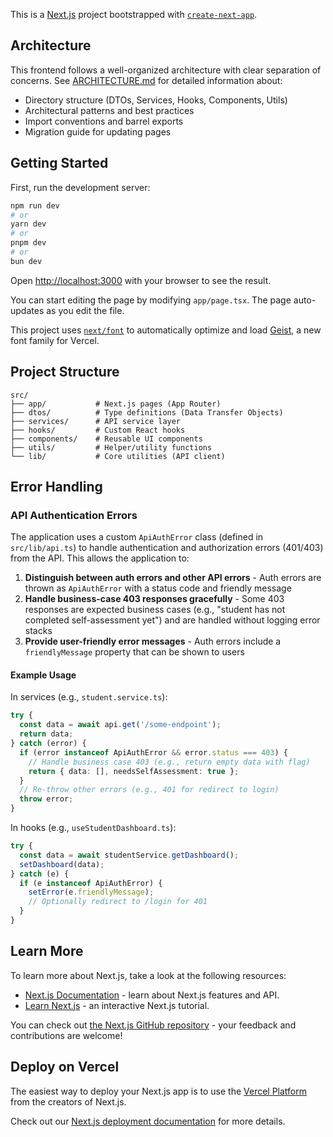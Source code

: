 This is a [Next.js](https://nextjs.org) project bootstrapped with [`create-next-app`](https://nextjs.org/docs/app/api-reference/cli/create-next-app).

## Architecture

This frontend follows a well-organized architecture with clear separation of concerns. See [ARCHITECTURE.md](./ARCHITECTURE.md) for detailed information about:

- Directory structure (DTOs, Services, Hooks, Components, Utils)
- Architectural patterns and best practices
- Import conventions and barrel exports
- Migration guide for updating pages

## Getting Started

First, run the development server:

```bash
npm run dev
# or
yarn dev
# or
pnpm dev
# or
bun dev
```

Open [http://localhost:3000](http://localhost:3000) with your browser to see the result.

You can start editing the page by modifying `app/page.tsx`. The page auto-updates as you edit the file.

This project uses [`next/font`](https://nextjs.org/docs/app/building-your-application/optimizing/fonts) to automatically optimize and load [Geist](https://vercel.com/font), a new font family for Vercel.

## Project Structure

```
src/
├── app/           # Next.js pages (App Router)
├── dtos/          # Type definitions (Data Transfer Objects)
├── services/      # API service layer
├── hooks/         # Custom React hooks
├── components/    # Reusable UI components
├── utils/         # Helper/utility functions
└── lib/           # Core utilities (API client)
```

## Error Handling

### API Authentication Errors

The application uses a custom `ApiAuthError` class (defined in `src/lib/api.ts`) to handle authentication and authorization errors (401/403) from the API. This allows the application to:

1. **Distinguish between auth errors and other API errors** - Auth errors are thrown as `ApiAuthError` with a status code and friendly message
2. **Handle business-case 403 responses gracefully** - Some 403 responses are expected business cases (e.g., "student has not completed self-assessment yet") and are handled without logging error stacks
3. **Provide user-friendly error messages** - Auth errors include a `friendlyMessage` property that can be shown to users

#### Example Usage

In services (e.g., `student.service.ts`):
```typescript
try {
  const data = await api.get('/some-endpoint');
  return data;
} catch (error) {
  if (error instanceof ApiAuthError && error.status === 403) {
    // Handle business case 403 (e.g., return empty data with flag)
    return { data: [], needsSelfAssessment: true };
  }
  // Re-throw other errors (e.g., 401 for redirect to login)
  throw error;
}
```

In hooks (e.g., `useStudentDashboard.ts`):
```typescript
try {
  const data = await studentService.getDashboard();
  setDashboard(data);
} catch (e) {
  if (e instanceof ApiAuthError) {
    setError(e.friendlyMessage);
    // Optionally redirect to /login for 401
  }
}
```

## Learn More

To learn more about Next.js, take a look at the following resources:

- [Next.js Documentation](https://nextjs.org/docs) - learn about Next.js features and API.
- [Learn Next.js](https://nextjs.org/learn) - an interactive Next.js tutorial.

You can check out [the Next.js GitHub repository](https://github.com/vercel/next.js) - your feedback and contributions are welcome!

## Deploy on Vercel

The easiest way to deploy your Next.js app is to use the [Vercel Platform](https://vercel.com/new?utm_medium=default-template&filter=next.js&utm_source=create-next-app&utm_campaign=create-next-app-readme) from the creators of Next.js.

Check out our [Next.js deployment documentation](https://nextjs.org/docs/app/building-your-application/deploying) for more details.
